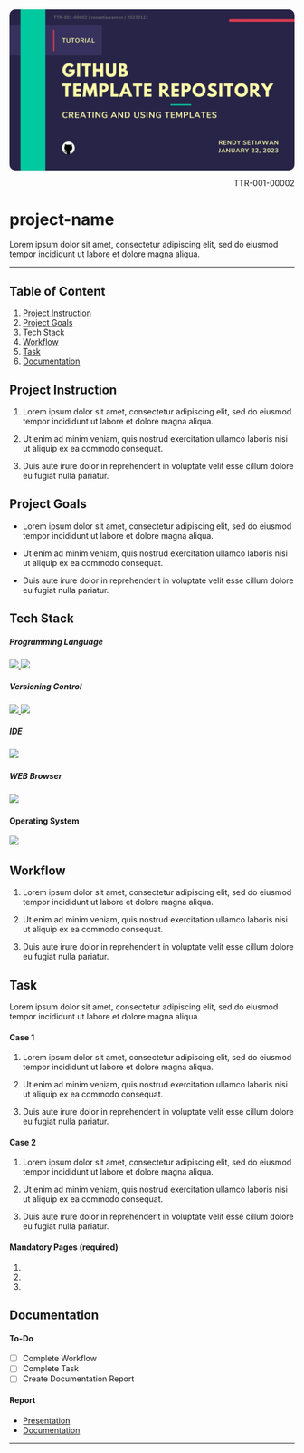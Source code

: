 <!--[Banner]-->
<kbd>
  <img align="center" width="auto" height="auto" style="border-radius: 10px" src="assets/content/banner/TTR-001-A-00002_1-COVER.jpg"/>
</kbd>

<p align="right">
  TTR-001-00002
</p>

# project-name
Lorem ipsum dolor sit amet, consectetur adipiscing elit, sed do eiusmod tempor incididunt ut labore et dolore magna aliqua.

---

## Table of Content
1. [Project Instruction](#project-instruction)
2. [Project Goals](#project-goals)
3. [Tech Stack](#tech-stack)
4. [Workflow](#workflow)
5. [Task](#task)
6. [Documentation](#documentation)

## Project Instruction
1. Lorem ipsum dolor sit amet, consectetur adipiscing elit, sed do eiusmod tempor incididunt ut labore et dolore magna aliqua.

2. Ut enim ad minim veniam, quis nostrud exercitation ullamco laboris nisi ut aliquip ex ea commodo consequat.

3. Duis aute irure dolor in reprehenderit in voluptate velit esse cillum dolore eu fugiat nulla pariatur.

## Project Goals
- Lorem ipsum dolor sit amet, consectetur adipiscing elit, sed do eiusmod tempor incididunt ut labore et dolore magna aliqua.

- Ut enim ad minim veniam, quis nostrud exercitation ullamco laboris nisi ut aliquip ex ea commodo consequat.

- Duis aute irure dolor in reprehenderit in voluptate velit esse cillum dolore eu fugiat nulla pariatur.

## Tech Stack
##### Programming Language
<p align="justify">
  <!--[HTML]-->
  <a href="">
    <img src="https://img.shields.io/badge/-HTML-272727?style=flat-square&logo=html5&logoColor="/>
  </a>
  <!--[Markdown]-->
  <a href="https://www.markdownguide.org/">
    <img src="https://img.shields.io/badge/-Markdown-272727?style=flat-square&logo=markdown&logoColor="/>
  </a>
</p>    

##### Versioning Control
<p align="justify">    
  <!--[Git]-->
  <a href="https://git-scm.com/">
    <img src="https://img.shields.io/badge/-Git-272727?style=flat-square&logo=git&logoColor="/>
  </a>
  <!--[GitHub]-->
  <a href="https://github.com/">
    <img src="https://img.shields.io/badge/-GitHub-272727?style=flat-square&logo=github&logoColor="/>
  </a>    
</p>    

##### IDE
<p align="justify">    
  <!--[Visual Studio Code]-->
  <a href="https://code.visualstudio.com/">
    <img src="https://img.shields.io/badge/-Visual%20Studio%20Code-272727?style=flat-square&logo=visual-studio-code&logoColor=blue"/>
  </a>
</p>

##### WEB Browser
<p align="justify">    
  <!--[Mozilla Firefox Developer Edition]-->
  <a href="https://www.mozilla.org/en-US/firefox/developer/">
    <img src="https://img.shields.io/badge/-Firefox%20Developer%20Edition-272727?style=flat-square&logo=firefox&logoColor=blue"/>
  </a>
</p>

#### Operating System
<p align="justify">
  <!--[MacOS]-->
  <a href="https://www.apple.com/id/macos">
    <img src="https://img.shields.io/badge/-macOS-272727?style=flat-square&logo=macos&logoColor="/>
  </a>
</p>

## Workflow
1. Lorem ipsum dolor sit amet, consectetur adipiscing elit, sed do eiusmod tempor incididunt ut labore et dolore magna aliqua.

2. Ut enim ad minim veniam, quis nostrud exercitation ullamco laboris nisi ut aliquip ex ea commodo consequat.

3. Duis aute irure dolor in reprehenderit in voluptate velit esse cillum dolore eu fugiat nulla pariatur.

## Task
Lorem ipsum dolor sit amet, consectetur adipiscing elit, sed do eiusmod tempor incididunt ut labore et dolore magna aliqua.

#### Case 1
1. Lorem ipsum dolor sit amet, consectetur adipiscing elit, sed do eiusmod tempor incididunt ut labore et dolore magna aliqua.

2. Ut enim ad minim veniam, quis nostrud exercitation ullamco laboris nisi ut aliquip ex ea commodo consequat.

3. Duis aute irure dolor in reprehenderit in voluptate velit esse cillum dolore eu fugiat nulla pariatur.

#### Case 2
1. Lorem ipsum dolor sit amet, consectetur adipiscing elit, sed do eiusmod tempor incididunt ut labore et dolore magna aliqua.

2. Ut enim ad minim veniam, quis nostrud exercitation ullamco laboris nisi ut aliquip ex ea commodo consequat.

3. Duis aute irure dolor in reprehenderit in voluptate velit esse cillum dolore eu fugiat nulla pariatur.

#### Mandatory Pages (required)
1. 
2. 
3. 

## Documentation
#### To-Do
- [ ] Complete Workflow
- [ ] Complete Task
- [ ] Create Documentation Report

#### Report
- [Presentation]()
- [Documentation]()

---
